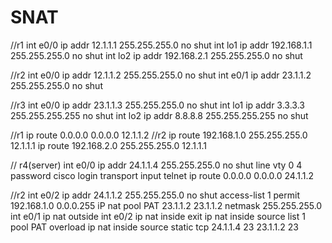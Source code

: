 # SNAT
//r1
int e0/0
ip addr 12.1.1.1 255.255.255.0
no shut
int lo1
ip addr 192.168.1.1 255.255.255.0
no shut
int lo2
ip addr 192.168.2.1 255.255.255.0
no shut


//r2
int e0/0 
ip addr 12.1.1.2 255.255.255.0
no shut
int e0/1
ip addr 23.1.1.2 255.255.255.0
no shut


//r3
int e0/0
ip addr 23.1.1.3 255.255.255.0
no shut
int lo1
ip addr 3.3.3.3 255.255.255.255
no shut
int lo2 
ip addr 8.8.8.8 255.255.255.255
no shut


//r1 
ip route 0.0.0.0 0.0.0.0 12.1.1.2
//r2
ip route 192.168.1.0 255.255.255.0 12.1.1.1
ip route 192.168.2.0 255.255.255.0 12.1.1.1

// r4(server)
int e0/0
ip addr 24.1.1.4 255.255.255.0
no shut
line vty 0 4
password cisco
login
transport input telnet
ip route 0.0.0.0 0.0.0.0 24.1.1.2

//r2 
int e0/2
ip addr 24.1.1.2 255.255.255.0
no shut
access-list 1 permit 192.168.1.0 0.0.0.255
iP nat pool PAT 23.1.1.2 23.1.1.2 netmask 255.255.255.0
int e0/1
ip nat outside 
int e0/2
ip nat inside
exit
ip nat inside source list 1 pool PAT overload
ip nat inside source static tcp 24.1.1.4 23 23.1.1.2 23